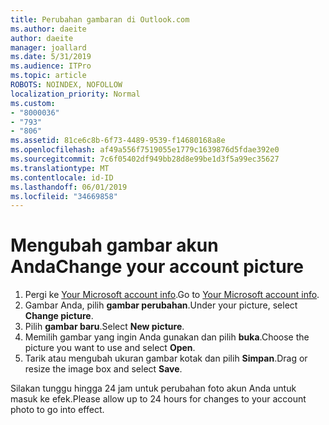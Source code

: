 ```yaml
---
title: Perubahan gambaran di Outlook.com
ms.author: daeite
author: daeite
manager: joallard
ms.date: 5/31/2019
ms.audience: ITPro
ms.topic: article
ROBOTS: NOINDEX, NOFOLLOW
localization_priority: Normal
ms.custom:
- "8000036"
- "793"
- "806"
ms.assetid: 81ce6c8b-6f73-4489-9539-f14680168a8e
ms.openlocfilehash: af49a556f7519055e1779c1639876d5fdae392e0
ms.sourcegitcommit: 7c6f05402df949bb28d8e99be1d3f5a99ec35627
ms.translationtype: MT
ms.contentlocale: id-ID
ms.lasthandoff: 06/01/2019
ms.locfileid: "34669858"
---
```

# <a name="change-your-account-picture"></a><span data-ttu-id="247b2-102">Mengubah gambar akun Anda</span><span class="sxs-lookup"><span data-stu-id="247b2-102">Change your account picture</span></span>

1. <span data-ttu-id="247b2-103">Pergi ke [Your Microsoft account info](https://go.microsoft.com/fwlink/p/?linkid=860841).</span><span class="sxs-lookup"><span data-stu-id="247b2-103">Go to [Your Microsoft account info](https://go.microsoft.com/fwlink/p/?linkid=860841).</span></span>
2. <span data-ttu-id="247b2-104">Gambar Anda, pilih **gambar perubahan**.</span><span class="sxs-lookup"><span data-stu-id="247b2-104">Under your picture, select **Change picture**.</span></span>
3. <span data-ttu-id="247b2-105">Pilih **gambar baru**.</span><span class="sxs-lookup"><span data-stu-id="247b2-105">Select **New picture**.</span></span>
4. <span data-ttu-id="247b2-106">Memilih gambar yang ingin Anda gunakan dan pilih **buka**.</span><span class="sxs-lookup"><span data-stu-id="247b2-106">Choose the picture you want to use and select **Open**.</span></span>
5. <span data-ttu-id="247b2-107">Tarik atau mengubah ukuran gambar kotak dan pilih **Simpan**.</span><span class="sxs-lookup"><span data-stu-id="247b2-107">Drag or resize the image box and select **Save**.</span></span>

<span data-ttu-id="247b2-108">Silakan tunggu hingga 24 jam untuk perubahan foto akun Anda untuk masuk ke efek.</span><span class="sxs-lookup"><span data-stu-id="247b2-108">Please allow up to 24 hours for changes to your account photo to go into effect.</span></span>